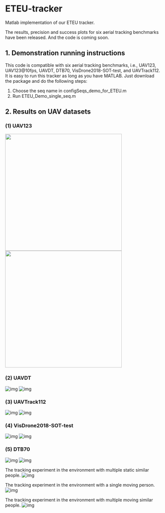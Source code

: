 # ETEU-tracker

Matlab implementation of our ETEU tracker.

The results, precision and success plots for six aerial tracking benchmarks have been released. And the code is coming soon.

## 1. Demonstration running instructions

This code is compatible with six aerial tracking benchmarks, i.e., UAV123, UAV123@10fps, UAVDT, DTB70, VisDrone2018-SOT-test, and UAVTrack112. It is easy to run this tracker as long as you have MATLAB. Just download the package and do the following steps:

  1. Choose the seq name in configSeqs_demo_for_ETEU.m
  2. Run ETEU_Demo_single_seq.m

## 2. Results on UAV datasets

### (1) UAV123

<img src="https://github.com/chenxlin222/ETEU/blob/main/figs/UAV123/precision_OPE.png" width="375px"> <img src="https://github.com/chenxlin222/ETEU/blob/main/figs/UAV123/success_OPE.png" width="375px">
    
### (2) UAVDT
  ![img](https://github.com/chenxlin222/ETEU/blob/main/figs/UAVDT/quality_plot_error_OPE.png)
   ![img](https://github.com/chenxlin222/ETEU/blob/main/figs/UAVDT/quality_plot_overlap_OPE.png)
    
### (3) UAVTrack112
   ![img](https://github.com/chenxlin222/ETEU/blob/main/figs/UAVTrack112/quality_plot_error_OPE.png)
   ![img](https://github.com/chenxlin222/ETEU/blob/main/figs/UAVTrack112/quality_plot_overlap_OPE.png)

### (4) VisDrone2018-SOT-test
   ![img](https://github.com/chenxlin222/ETEU/blob/main/figs/VisDrone2018-SOT-test/quality_plot_error_OPE_threshold.png)
   ![img](https://github.com/chenxlin222/ETEU/blob/main/figs/VisDrone2018-SOT-test/quality_plot_overlap_OPE_AUC.png)

### (5) DTB70
   ![img](https://github.com/chenxlin222/ETEU/blob/main/figs/DTB70/quality_plot_error_OPE_threshold.png)
   ![img](https://github.com/chenxlin222/ETEU/blob/main/figs/DTB70/quality_plot_overlap_OPE_AUC.png)


The tracking experiment in the environment with multiple static similar people.
![img](https://github.com/chenxlin222/ETEU-tracker/blob/main/img/multi_person_tracking.gif)

The tracking experiment in the environment with a single moving person.
![img](https://github.com/chenxlin222/ETEU-tracker/blob/main/img/single_moving_person_tracking.gif)

The tracking experiment in the environment with multiple moving similar people.
![img](https://github.com/chenxlin222/ETEU-tracker/blob/main/img/multi_person_tracking_moving.gif)
